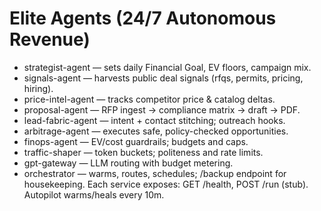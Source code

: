# Elite Agents (24/7 Autonomous Revenue)
- strategist-agent — sets daily Financial Goal, EV floors, campaign mix.
- signals-agent — harvests public deal signals (rfqs, permits, pricing, hiring).
- price-intel-agent — tracks competitor price & catalog deltas.
- proposal-agent — RFP ingest → compliance matrix → draft → PDF.
- lead-fabric-agent — intent + contact stitching; outreach hooks.
- arbitrage-agent — executes safe, policy-checked opportunities.
- finops-agent — EV/cost guardrails; budgets and caps.
- traffic-shaper — token buckets; politeness and rate limits.
- gpt-gateway — LLM routing with budget metering.
- orchestrator — warms, routes, schedules; /backup endpoint for housekeeping.
Each service exposes: GET /health, POST /run (stub). Autopilot warms/heals every 10m.
